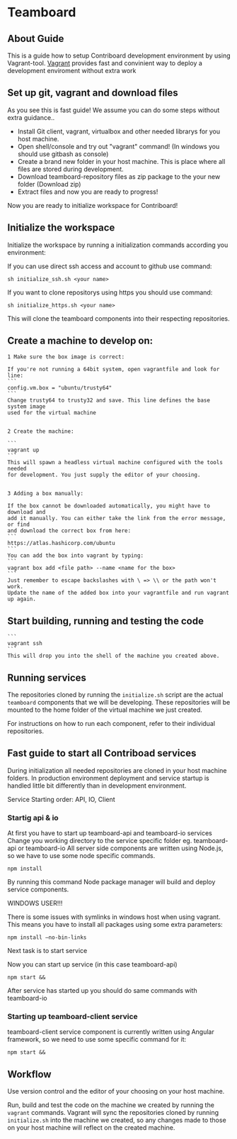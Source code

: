 # Teamboard

## About Guide

This is a guide how to setup Contriboard development environment by using Vagrant-tool. [Vagrant](https://www.vagrantup.com/) provides fast and convinient way to deploy a development enviroment without extra work  

## Set up git, vagrant and download files

As you see this is fast guide! We assume you can do some steps without extra guidance..

  * Install Git client, vagrant, virtualbox and other needed librarys for you host machine.
  * Open shell/console and try out "vagrant" command! (In windows you should use gitbash as console)
  * Create a brand new folder in your host machine. This is place where all files are stored during development.
  * Download teamboard-repository files as zip package to the your new folder (Download zip)
  * Extract files and now you are ready to progress!
  
Now you are ready to initialize workspace for Contriboard!



## Initialize the workspace

Initialize the workspace by running a initialization commands according you environment:


If you can use direct ssh access and account to github use command: 

```
sh initialize_ssh.sh <your name>
```

If you want to clone repositorys using https you should use command:
        
```
sh initialize_https.sh <your name>
```

This will clone the teamboard components into their respecting repositories.


## Create a machine to develop on:

	1 Make sure the box image is correct: 
	
	If you're not running a 64bit system, open vagrantfile and look for line:
	```
	config.vm.box = "ubuntu/trusty64"
	```
	Change trusty64 to trusty32 and save. This line defines the base system image 
	used for the virtual machine
	
	
	2 Create the machine:
	
	```
	vagrant up
	```
	This will spawn a headless virtual machine configured with the tools needed
	for development. You just supply the editor of your choosing.


	3 Adding a box manually:
	
	If the box cannot be downloaded automatically, you might have to download and 
	add it manually. You can either take the link from the error message, or find 
	and download the correct box from here:
	```
	https://atlas.hashicorp.com/ubuntu
	```
	You can add the box into vagrant by typing:
	```
	vagrant box add <file path> --name <name for the box>
	```
	Just remember to escape backslashes with \ => \\ or the path won't work.
	Update the name of the added box into your vagrantfile and run vagrant up again.
	
	
## Start building, running and testing the code
	```
	vagrant ssh
	```
	This will drop you into the shell of the machine you created above.

## Running services

The repositories cloned by running the `initialize.sh` script are the actual
`teamboard` components that we will be developing. These repositories will be
mounted to the home folder of the virtual machine we just created.

For instructions on how to run each component, refer to their individual
repositories.

## Fast guide to start all Contriboad services

During initialization all needed repositories are cloned in your host machine folders. In production environment deployment and service startup is handled little bit differently than in development environment.


Service Starting order: API, IO, Client

### Startig api & io

At first you have to start up teamboard-api and teamboard-io services
Change you working directory to the service specific folder eg. teamboard-api or teamboard-io 
All server side components are written using Node.js, so we have to use some node specific commands.

```
npm install
```

By running this command Node package manager will build and deploy service components.


WINDOWS USER!!!

There is some issues with symlinks in windows host when using vagrant. This means you have to install all packages using some extra parameters:

```
npm install —no-bin-links
```
	
Next task is to start service

Now you can start up service (in this case teamboard-api)

```
npm start &&
```
	
After service has started up you should do same commands with teamboard-io

### Starting up teamboard-client service 

teamboard-client service component is currently written using Angular framework, so we need to use some specific command for it:


```
npm start &&
```





## Workflow

Use version control and the editor of your choosing on your host machine.

Run, build and test the code on the machine we created by running the `vagrant`
commands. Vagrant will sync the repositories cloned by running `initialize.sh`
into the machine we created, so any changes made to those on your host machine
will reflect on the created machine.
